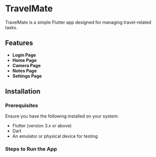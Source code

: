 # TravelMate

TravelMate is a simple Flutter app designed for managing travel-related tasks.
## Features

- **Login Page**
- **Home Page**
- **Camera Page**
- **Notes Page**
- **Settings Page**

## Installation

### Prerequisites

Ensure you have the following installed on your system:

- Flutter (version 3.x or above)
- Dart
- An emulator or physical device for testing

### Steps to Run the App

